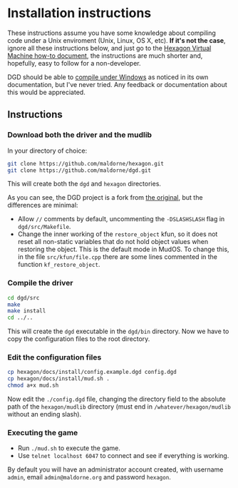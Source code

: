 Installation instructions
=========================

These instructions assume you have some knowledge about compiling code under a Unix enviroment (Unix, Linux, OS X, etc). **If it's not the case**, ignore all these instructions below, and just go to the [Hexagon Virtual Machine how-to document](/docs/install/vm/readme.md), the instructions are much shorter and, hopefully, easy to follow for a non-developer.

DGD should be able to [compile under Windows](https://github.com/dworkin/dgd/tree/master/src/host/win32) as noticed in its own documentation, but I've never tried. Any feedback or documentation about this would be appreciated.

## Instructions

### Download both the driver and the mudlib

In your directory of choice:

```sh
git clone https://github.com/maldorne/hexagon.git
git clone https://github.com/maldorne/dgd.git
```

This will create both the `dgd` and `hexagon` directories.

As you can see, the DGD project is a fork from [the original](https://github.com/dworkin/dgd), but the differences are minimal:

  * Allow `//` comments by default, uncommenting the `-DSLASHSLASH` flag
    in `dgd/src/Makefile`.
  * Change the inner working of the `restore_object` kfun, so it
    does not reset all non-static variables that do not hold object
    values when restoring the object. This is the default mode in MudOS. To change this, 
    in the file `src/kfun/file.cpp` there are some lines commented in the function `kf_restore_object`.

### Compile the driver

```sh
cd dgd/src
make
make install
cd ../..
```

This will create the `dgd` executable in the `dgd/bin` directory. Now we have to copy the configuration files to the root directory.

### Edit the configuration files

```sh
cp hexagon/docs/install/config.example.dgd config.dgd
cp hexagon/docs/install/mud.sh .
chmod a+x mud.sh
```

Now edit the `./config.dgd` file, changing the directory field to the absolute path of the `hexagon/mudlib` directory (must end in `/whatever/hexagon/mudlib` without an ending slash).

### Executing the game

- Run `./mud.sh` to execute the game.
- Use `telnet localhost 6047` to connect and see if everything is working.

By default you will have an administrator account created, with username `admin`, email `admin@maldorne.org` and password `hexagon`.
